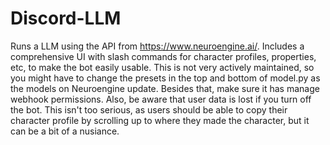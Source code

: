# Discord-LLM
Runs a LLM using the API from https://www.neuroengine.ai/. Includes a comprehensive UI with slash commands for character profiles, properties, etc, to make the bot easily usable.
This is not very actively maintained, so you might have to change the presets in the top and bottom of model.py as the models on Neuroengine update. 
Besides that, make sure it has manage webhook permissions.
Also, be aware that user data is lost if you turn off the bot. This isn't too serious, as users should be able to copy their character profile by scrolling up to where they made the character, but it can be a bit of a nusiance. 
